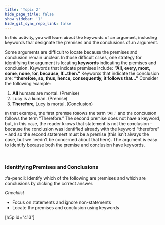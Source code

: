 ```yaml
---
title: 'Topic 2'
hide_page_title: false
show_sidebar: '1'
hide_git_sync_repo_link: false
---
```


In this activity, you will learn about the keywords of an argument, including keywords that designate the premises and the conclusions of an argument.

Some arguments are difficult to locate because the premises and conclusion remain unclear. In those difficult cases, one strategy for identifying the argument is locating **keywords** indicating the premises and conclusion. Keywords that indicate premises include: **“All, every, most, some, none, for, because, If…then.”** Keywords that indicate the conclusion are: **“therefore, so, thus, hence, consequently, it follows that…”** Consider the following example:

  1. **All** humans are mortal. (Premise)
  2.  Lucy is a human. (Premise)
  3.  **Therefore**, Lucy is mortal. (Conclusion)

In that example, the first premise follows the term “All,” and the conclusion follows the term “Therefore.” The second premise does not have a keyword, but, in this case, the reader knows that statement is not the conclusion – because the conclusion was identified already with the keyword “therefore” – and so the second statement must be a premise (this isn’t always the case, but we needn’t be concerned about that here). The argument is easy to identify because both the premise and conclusion have keywords.


&nbsp;

### Identifying Premises and Conclusions
:fa-pencil: Identify which of the following are premises and which are conclusions by clicking the correct answer.

*Checklist*

- Focus on statements and ignore non-statements
- Locate the premises and conclusion using keywords


[h5p id="413"]
